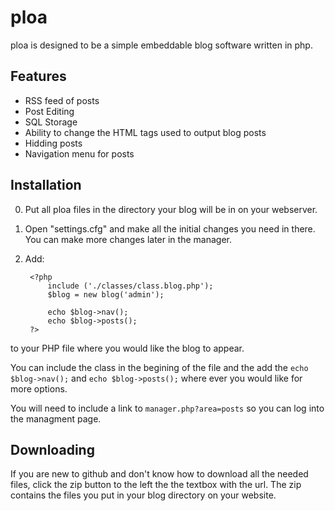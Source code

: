 ploa
====

ploa is designed to be a simple embeddable blog software written in php. 


Features
--------

- RSS feed of posts
- Post Editing
- SQL Storage
- Ability to change the HTML tags used to output blog posts
- Hidding posts
- Navigation menu for posts


Installation
------------

0. Put all ploa files in the directory your blog will be in on your webserver.
1. Open "settings.cfg" and make all the initial changes you need in there. You can make more changes later in the manager.
2. Add:

        
        <?php 
            include ('./classes/class.blog.php');
            $blog = new blog('admin');

            echo $blog->nav();
            echo $blog->posts();
        ?>

to your PHP file where you would like the blog to appear.

You can include the class in the begining of the file and the add the `echo $blog->nav();` and `echo $blog->posts();` where ever you would like for more options.

You will need to include a link to `manager.php?area=posts` so you can log into the managment page.

Downloading
-----------

If you are new to github and don't know how to download all the needed files, click the zip button to the left the the textbox with the url. The zip contains the files you put in your blog directory on your website.
